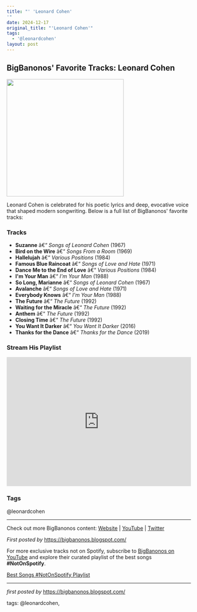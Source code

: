```yaml
---
title: "' 'Leonard Cohen'
'"
date: 2024-12-17
original_title: "'Leonard Cohen'"
tags:
  - '@leonardcohen'
layout: post
---
```

<h2>BigBanonos' Favorite Tracks: Leonard Cohen</h2> <div class="separator"><a href="https://faroutmagazine.co.uk/static/uploads/1/2021/02/Leonard-Cohen-2.jpg" ><img alt="" border="0" width="320" data-original-height="600" data-original-width="887" src="https://faroutmagazine.co.uk/static/uploads/1/2021/02/Leonard-Cohen-2.jpg"/></a></div> <p>Leonard Cohen is celebrated for his poetic lyrics and deep, evocative voice that shaped modern songwriting. Below is a full list of BigBanonos' favorite tracks:</p> <h3>Tracks</h3>
<ul> <li><strong>Suzanne</strong> â€“ <em>Songs of Leonard Cohen</em> (1967)</li> <li><strong>Bird on the Wire</strong> â€“ <em>Songs From a Room</em> (1969)</li> <li><strong>Hallelujah</strong> â€“ <em>Various Positions</em> (1984)</li> <li><strong>Famous Blue Raincoat</strong> â€“ <em>Songs of Love and Hate</em> (1971)</li> <li><strong>Dance Me to the End of Love</strong> â€“ <em>Various Positions</em> (1984)</li> <li><strong>I'm Your Man</strong> â€“ <em>I'm Your Man</em> (1988)</li> <li><strong>So Long, Marianne</strong> â€“ <em>Songs of Leonard Cohen</em> (1967)</li> <li><strong>Avalanche</strong> â€“ <em>Songs of Love and Hate</em> (1971)</li> <li><strong>Everybody Knows</strong> â€“ <em>I'm Your Man</em> (1988)</li> <li><strong>The Future</strong> â€“ <em>The Future</em> (1992)</li> <li><strong>Waiting for the Miracle</strong> â€“ <em>The Future</em> (1992)</li> <li><strong>Anthem</strong> â€“ <em>The Future</em> (1992)</li> <li><strong>Closing Time</strong> â€“ <em>The Future</em> (1992)</li> <li><strong>You Want It Darker</strong> â€“ <em>You Want It Darker</em> (2016)</li> <li><strong>Thanks for the Dance</strong> â€“ <em>Thanks for the Dance</em> (2019)</li>
</ul> <h3>Stream His Playlist</h3>
<iframe src="https://open.spotify.com/embed/playlist/5F9vY89bIIf7FXbD0I7sWZ?utm_source=generator" width="100%" height="352" frameborder="0" allowfullscreen=""></iframe> <h3>Tags</h3>
<p>@leonardcohen</p> <hr />
<p>Check out more BigBanonos content: <a href="https://bigbanonos.blogspot.com/" target="_blank">Website</a> | <a href="https://www.youtube.com/@BigBanonos" target="_blank">YouTube</a> | <a href="https://x.com/bigbanonos" target="_blank">Twitter</a></p>
<p><em>First posted by</em> <a href="https://bigbanonos.blogspot.com/" rel="noopener" target="_new">https://bigbanonos.blogspot.com/</a></p>


<!--Subscribe and Playlist Links-->
<div>
    <p>For more exclusive tracks not on Spotify, subscribe to <a href="https://www.youtube.com/@BigBanonos" target="_blank">BigBanonos on YouTube</a> and explore their curated playlist of the best songs <strong>#NotOnSpotify</strong>.</p>
    <p><a href="https://www.youtube.com/playlist?list=PLtuNtuTatqI0kFahUCbtbfenC_ET5O_tr" target="_blank">Best Songs #NotOnSpotify Playlist<br /></a></p></div>

<hr />

<p><em>first posted by</em> <a href="https://bigbanonos.blogspot.com/" rel="noopener" target="_new">https://bigbanonos.blogspot.com/</a></p>

<p>tags: @leonardcohen,</p>
